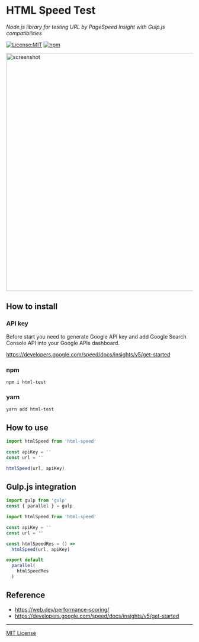 # HTML Speed Test

_Node.js library for testing URL by PageSpeed Insight with Gulp.js compatibilities_

[![License:MIT](https://img.shields.io/badge/License-MIT-blue.svg)](https://github.com/andreymatin/html-speed/LICENSE)
[![npm](https://img.shields.io/npm/v/html-test.svg)](https://www.npmjs.com/package/html-speed)

<img src=https://raw.githubusercontent.com/andreymatin/html-speed/main/screenshot.png alt=screenshot width=640>

## How to install

### API key

Before start you need to generate Google API key and add Google Search Console API into your Google APIs dashboard.

https://developers.google.com/speed/docs/insights/v5/get-started


### npm

```shell
npm i html-test
```

### yarn

```shell
yarn add html-test
```

## How to use

```javascript
import htmlSpeed from 'html-speed'

const apiKey = ''
const url = ''

htmlSpeed(url, apiKey)
```

## Gulp.js integration

```javascript
import gulp from 'gulp'
const { parallel } = gulp

import htmlSpeed from 'html-speed'

const apiKey = ''
const url = ''

const htmlSpeedRes = () =>
  htmlSpeed(url, apiKey)

export default
  parallel(
    htmlSpeedRes
  )
```

## Reference

- https://web.dev/performance-scoring/
- https://developers.google.com/speed/docs/insights/v5/get-started

---
[MIT License](LICENSE)
